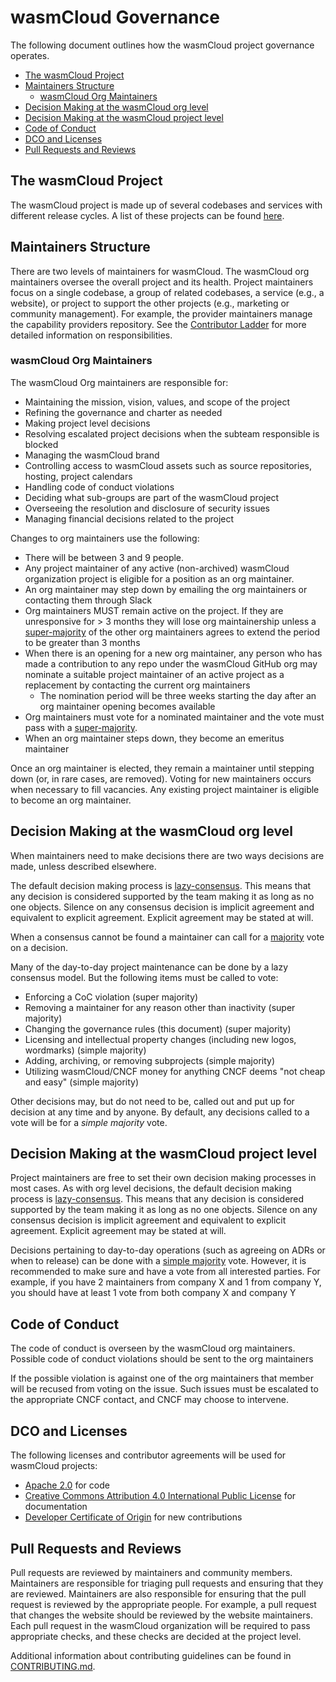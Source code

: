 # wasmCloud Governance

The following document outlines how the wasmCloud project governance operates.

- [The wasmCloud Project](#the-wasmcloud-project)
- [Maintainers Structure](#maintainers-structure)
  - [wasmCloud Org Maintainers](#wasmcloud-org-maintainers)
- [Decision Making at the wasmCloud org level](#decision-making-at-the-wasmcloud-org-level)
- [Decision Making at the wasmCloud project level](#decision-making-at-the-wasmcloud-project-level)
- [Code of Conduct](#code-of-conduct)
- [DCO and Licenses](#dco-and-licenses)
- [Pull Requests and Reviews](#pull-requests)

## The wasmCloud Project

The wasmCloud project is made up of several codebases and services with different release cycles. A
list of these projects can be found [here](https://github.com/orgs/wasmCloud/repositories).

## Maintainers Structure

There are two levels of maintainers for wasmCloud. The wasmCloud org maintainers oversee the overall
project and its health. Project maintainers focus on a single codebase, a group of related
codebases, a service (e.g., a website), or project to support the other projects (e.g., marketing or
community management). For example, the provider maintainers manage the capability providers
repository. See the [Contributor Ladder](./CONTRIBUTION_LADDER.md) for more detailed information on
responsibilities.

<!-- TODO: We should choose a canonical communication mechanism (like a mailing list) an require -->

### wasmCloud Org Maintainers

The wasmCloud Org maintainers are responsible for:

- Maintaining the mission, vision, values, and scope of the project
- Refining the governance and charter as needed
- Making project level decisions
- Resolving escalated project decisions when the subteam responsible is blocked
- Managing the wasmCloud brand
- Controlling access to wasmCloud assets such as source repositories, hosting, project calendars
- Handling code of conduct violations
- Deciding what sub-groups are part of the wasmCloud project
- Overseeing the resolution and disclosure of security issues
- Managing financial decisions related to the project

Changes to org maintainers use the following:

- There will be between 3 and 9 people.
- Any project maintainer of any active (non-archived) wasmCloud organization project is eligible for
  a position as an org maintainer.
- An org maintainer may step down by emailing the org maintainers or contacting them through Slack
- Org maintainers MUST remain active on the project. If they are unresponsive for > 3 months they
  will lose org maintainership unless a
  [super-majority](https://en.wikipedia.org/wiki/Supermajority#Two-thirds_vote) of the other org
  maintainers agrees to extend the period to be greater than 3 months
- When there is an opening for a new org maintainer, any person who has made a contribution to any
  repo under the wasmCloud GitHub org may nominate a suitable project maintainer of an active
  project as a replacement by contacting the current org maintainers
  - The nomination period will be three weeks starting the day after an org maintainer opening
    becomes available
- Org maintainers must vote for a nominated maintainer and the vote must pass with a
  [super-majority](https://en.wikipedia.org/wiki/Supermajority#Two-thirds_vote).
- When an org maintainer steps down, they become an emeritus maintainer

Once an org maintainer is elected, they remain a maintainer until stepping down (or, in rare cases,
are removed). Voting for new maintainers occurs when necessary to fill vacancies. Any existing
project maintainer is eligible to become an org maintainer.

## Decision Making at the wasmCloud org level

When maintainers need to make decisions there are two ways decisions are made, unless described
elsewhere.

The default decision making process is
[lazy-consensus](http://communitymgt.wikia.com/wiki/Lazy_consensus). This means that any decision is
considered supported by the team making it as long as no one objects. Silence on any consensus
decision is implicit agreement and equivalent to explicit agreement. Explicit agreement may be
stated at will.

When a consensus cannot be found a maintainer can call for a
[majority](https://en.wikipedia.org/wiki/Majority) vote on a decision.

Many of the day-to-day project maintenance can be done by a lazy consensus model. But the following
items must be called to vote:

- Enforcing a CoC violation (super majority)
- Removing a maintainer for any reason other than inactivity (super majority)
- Changing the governance rules (this document) (super majority)
- Licensing and intellectual property changes (including new logos, wordmarks) (simple majority)
- Adding, archiving, or removing subprojects (simple majority)
- Utilizing wasmCloud/CNCF money for anything CNCF deems "not cheap and easy" (simple majority)

Other decisions may, but do not need to be, called out and put up for decision at any time and by
anyone. By default, any decisions called to a vote will be for a _simple majority_ vote.

## Decision Making at the wasmCloud project level

Project maintainers are free to set their own decision making processes in most cases. As with org
level decisions, the default decision making process is
[lazy-consensus](http://communitymgt.wikia.com/wiki/Lazy_consensus). This means that any decision is
considered supported by the team making it as long as no one objects. Silence on any consensus
decision is implicit agreement and equivalent to explicit agreement. Explicit agreement may be
stated at will.

Decisions pertaining to day-to-day operations (such as agreeing on ADRs or when to release) can be
done with a [simple majority](https://en.wikipedia.org/wiki/Majority) vote. However, it is
recommended to make sure and have a vote from all interested parties. For example, if you have 2
maintainers from company X and 1 from company Y, you should have at least 1 vote from both company X
and company Y

## Code of Conduct

The code of conduct is overseen by the wasmCloud org maintainers. Possible code of conduct
violations should be sent to the org maintainers <!-- TODO: Update this to a mailing list once we
have one  -->

If the possible violation is against one of the org maintainers that member will be recused from
voting on the issue. Such issues must be escalated to the appropriate CNCF contact, and CNCF may
choose to intervene.

## DCO and Licenses

The following licenses and contributor agreements will be used for wasmCloud projects:

- [Apache 2.0](https://opensource.org/licenses/Apache-2.0) for code
- [Creative Commons Attribution 4.0 International Public
  License](https://creativecommons.org/licenses/by/4.0/legalcode) for documentation
- [Developer Certificate of Origin](https://developercertificate.org/) for new contributions

## Pull Requests and Reviews

Pull requests are reviewed by maintainers and community members. Maintainers are responsible for
triaging pull requests and ensuring that they are reviewed. Maintainers are also responsible for
ensuring that the pull request is reviewed by the appropriate people. For example, a pull request
that changes the website should be reviewed by the website maintainers. Each pull request
in the wasmCloud organization will be required to pass appropriate checks, and these checks
are decided at the project level.

Additional information about contributing guidelines can be found in [CONTRIBUTING.md](./CONTRIBUTING.md).
